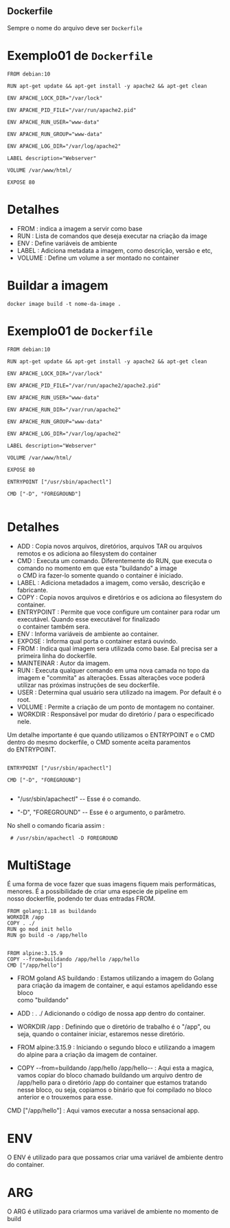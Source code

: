 ## Dockerfile

Sempre o nome do arquivo deve ser ```Dockerfile``` 

# Exemplo01 de ```Dockerfile``` 

``` 
FROM debian:10

RUN apt-get update && apt-get install -y apache2 && apt-get clean

ENV APACHE_LOCK_DIR="/var/lock"

ENV APACHE_PID_FILE="/var/run/apache2.pid"

ENV APACHE_RUN_USER="www-data"

ENV APACHE_RUN_GROUP="www-data"

ENV APACHE_LOG_DIR="/var/log/apache2"

LABEL description="Webserver"

VOLUME /var/www/html/

EXPOSE 80

``` 

# Detalhes

* FROM :  indica a imagem a servir como base <br>
* RUN : Lista de comandos que deseja executar na criação da image <br>
* ENV : Define variáveis de ambiente <br>
* LABEL : Adiciona metadata a imagem, como descrição, versão e etc,<br>
* VOLUME :  Define um volume a ser montado no container 

# Buildar a imagem

``` docker image build -t nome-da-image . ```


# Exemplo01 de ```Dockerfile``` 

```
FROM debian:10

RUN apt-get update && apt-get install -y apache2 && apt-get clean

ENV APACHE_LOCK_DIR="/var/lock"

ENV APACHE_PID_FILE="/var/run/apache2/apache2.pid"

ENV APACHE_RUN_USER="www-data"

ENV APACHE_RUN_DIR="/var/run/apache2"

ENV APACHE_RUN_GROUP="www-data"

ENV APACHE_LOG_DIR="/var/log/apache2"

LABEL description="Webserver"

VOLUME /var/www/html/

EXPOSE 80

ENTRYPOINT ["/usr/sbin/apachectl"]

CMD ["-D", "FOREGROUND"]


```

# Detalhes

* ADD : Copia novos arquivos, diretórios, arquivos TAR ou arquivos remotos e os adiciona ao filesystem do container<br>
* CMD : Executa um comando. Diferentemente do RUN, que executa o comando no momento em que esta "buildando" a image <br>
o CMD ira fazer-lo somente quando o container é iniciado.<br>
* LABEL : Adiciona metadados a imagem, como versão, descrição e fabricante. <br>
* COPY : Copia novos arquivos e diretórios e os adiciona ao filesystem do container.<br>
* ENTRYPOINT : Permite que voce configure um container para rodar um executável. Quando esse executável for finalizado<br>
o container também sera.<br>
* ENV : Informa variáveis de ambiente ao container.<br>
* EXPOSE : Informa qual porta o container estará ouvindo. <br>
* FROM : Indica qual imagem sera utilizada como base. Eal precisa ser a primeira linha do dockerfile. <br>
* MAINTEINAR : Autor da imagem.<br>
* RUN : Executa qualquer comando em uma nova camada no topo da imagem e "commita" as alterações. Essas alterações voce poderá <br>
utilizar nas próximas instruções de seu dockerfile.<br>
* USER : Determina qual usuário sera utilizado na imagem. Por default é o root.<br>
* VOLUME : Permite a criação de um ponto de montagem no container. <br>
* WORKDIR : Responsável por mudar do diretório / para o especificado nele.

Um detalhe importante é que quando utilizamos o ENTRYPOINT e o CMD dentro do mesmo dockerfile, o CMD somente aceita paramentos <br>
do ENTRYPOINT.

```

ENTRYPOINT ["/usr/sbin/apachectl"]

CMD ["-D", "FOREGROUND"]


```

* "/usr/sbin/apachectl" -- Esse é o comando.

* "-D", "FOREGROUND" -- Esse é o argumento, o parâmetro.

No shell o comando ficaria assim : 

```  # /usr/sbin/apachectl -D FOREGROUND  ```

# MultiStage

É uma forma de voce fazer que suas imagens fiquem mais performáticas, menores. É a possibilidade de criar uma especie de pipeline em <br>
nosso dockerfile, podendo ter duas entradas FROM.

```  
FROM golang:1.18 as buildando
WORKDIR /app
COPY . ./
RUN go mod init hello
RUN go build -o /app/hello


FROM alpine:3.15.9
COPY --from=buildando /app/hello /app/hello
CMD ["/app/hello"]

```  

* FROM goland AS buildando : Estamos utilizando a imagem do Golang para criação da imagem de container, e aqui estamos apelidando esse bloco <br>
como "buildando"
* ADD : . ./   Adicionando o código de nossa app dentro do container.<br>
* WORKDIR /app : Definindo que o diretório de trabalho é o "/app", ou seja, quando o container iniciar, estaremos nesse diretório.<br>

* FROM alpine:3.15.9 : Iniciando o segundo bloco e utilizando a imagem do alpine para a criação da imagem de container.<br>
* COPY --from=buildando /app/hello /app/hello-- : Aqui esta a magica, vamos copiar do bloco chamado buildando um arquivo dentro de <br>
/app/hello para o diretório /app do container que estamos tratando nesse bloco, ou seja, copiamos o binário que foi compilado no bloco<br>
anterior e o trouxemos para esse.<br>

CMD ["/app/hello"] : Aqui vamos executar a nossa sensacional app.

# ENV

O ENV é utilizado para que possamos criar uma variável de ambiente dentro do container.

# ARG

O ARG é utilizado para criarmos uma variável de ambiente no momento de build